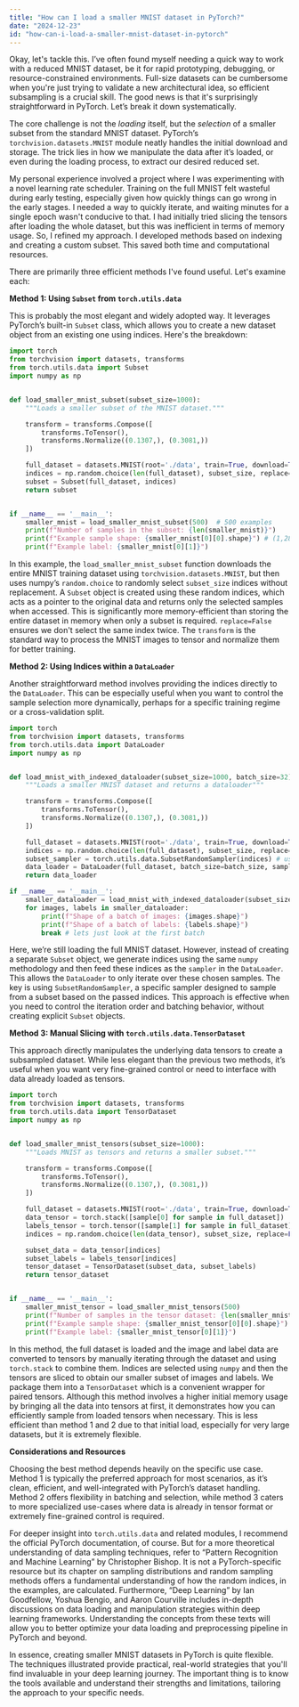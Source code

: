 ```yaml
---
title: "How can I load a smaller MNIST dataset in PyTorch?"
date: "2024-12-23"
id: "how-can-i-load-a-smaller-mnist-dataset-in-pytorch"
---
```


Okay, let's tackle this. I’ve often found myself needing a quick way to work with a reduced MNIST dataset, be it for rapid prototyping, debugging, or resource-constrained environments. Full-size datasets can be cumbersome when you're just trying to validate a new architectural idea, so efficient subsampling is a crucial skill. The good news is that it's surprisingly straightforward in PyTorch. Let’s break it down systematically.

The core challenge is not the *loading* itself, but the *selection* of a smaller subset from the standard MNIST dataset. PyTorch’s `torchvision.datasets.MNIST` module neatly handles the initial download and storage. The trick lies in how we manipulate the data after it’s loaded, or even during the loading process, to extract our desired reduced set.

My personal experience involved a project where I was experimenting with a novel learning rate scheduler. Training on the full MNIST felt wasteful during early testing, especially given how quickly things can go wrong in the early stages. I needed a way to quickly iterate, and waiting minutes for a single epoch wasn't conducive to that. I had initially tried slicing the tensors after loading the whole dataset, but this was inefficient in terms of memory usage. So, I refined my approach. I developed methods based on indexing and creating a custom subset. This saved both time and computational resources.

There are primarily three efficient methods I've found useful. Let's examine each:

**Method 1: Using `Subset` from `torch.utils.data`**

This is probably the most elegant and widely adopted way. It leverages PyTorch’s built-in `Subset` class, which allows you to create a new dataset object from an existing one using indices. Here's the breakdown:

```python
import torch
from torchvision import datasets, transforms
from torch.utils.data import Subset
import numpy as np


def load_smaller_mnist_subset(subset_size=1000):
    """Loads a smaller subset of the MNIST dataset."""

    transform = transforms.Compose([
        transforms.ToTensor(),
        transforms.Normalize((0.1307,), (0.3081,))
    ])

    full_dataset = datasets.MNIST(root='./data', train=True, download=True, transform=transform)
    indices = np.random.choice(len(full_dataset), subset_size, replace=False)
    subset = Subset(full_dataset, indices)
    return subset


if __name__ == '__main__':
    smaller_mnist = load_smaller_mnist_subset(500)  # 500 examples
    print(f"Number of samples in the subset: {len(smaller_mnist)}")
    print(f"Example sample shape: {smaller_mnist[0][0].shape}") # (1,28,28) - 1 channel, 28x28 image
    print(f"Example label: {smaller_mnist[0][1]}")

```

In this example, the `load_smaller_mnist_subset` function downloads the entire MNIST training dataset using `torchvision.datasets.MNIST`, but then uses numpy’s `random.choice` to randomly select `subset_size` indices without replacement. A `Subset` object is created using these random indices, which acts as a pointer to the original data and returns only the selected samples when accessed. This is significantly more memory-efficient than storing the entire dataset in memory when only a subset is required.  `replace=False` ensures we don't select the same index twice. The `transform` is the standard way to process the MNIST images to tensor and normalize them for better training.

**Method 2: Using Indices within a `DataLoader`**

Another straightforward method involves providing the indices directly to the `DataLoader`. This can be especially useful when you want to control the sample selection more dynamically, perhaps for a specific training regime or a cross-validation split.

```python
import torch
from torchvision import datasets, transforms
from torch.utils.data import DataLoader
import numpy as np


def load_mnist_with_indexed_dataloader(subset_size=1000, batch_size=32):
    """Loads a smaller MNIST dataset and returns a dataloader"""

    transform = transforms.Compose([
        transforms.ToTensor(),
        transforms.Normalize((0.1307,), (0.3081,))
    ])

    full_dataset = datasets.MNIST(root='./data', train=True, download=True, transform=transform)
    indices = np.random.choice(len(full_dataset), subset_size, replace=False)
    subset_sampler = torch.utils.data.SubsetRandomSampler(indices) # using a Sampler
    data_loader = DataLoader(full_dataset, batch_size=batch_size, sampler=subset_sampler)
    return data_loader

if __name__ == '__main__':
    smaller_dataloader = load_mnist_with_indexed_dataloader(subset_size=500, batch_size=100)
    for images, labels in smaller_dataloader:
        print(f"Shape of a batch of images: {images.shape}")
        print(f"Shape of a batch of labels: {labels.shape}")
        break # lets just look at the first batch

```

Here, we’re still loading the full MNIST dataset. However, instead of creating a separate `Subset` object, we generate indices using the same `numpy` methodology and then feed these indices as the `sampler` in the `DataLoader`. This allows the `DataLoader` to only iterate over these chosen samples. The key is using `SubsetRandomSampler`, a specific sampler designed to sample from a subset based on the passed indices. This approach is effective when you need to control the iteration order and batching behavior, without creating explicit `Subset` objects.

**Method 3:  Manual Slicing with `torch.utils.data.TensorDataset`**

This approach directly manipulates the underlying data tensors to create a subsampled dataset. While less elegant than the previous two methods, it’s useful when you want very fine-grained control or need to interface with data already loaded as tensors.

```python
import torch
from torchvision import datasets, transforms
from torch.utils.data import TensorDataset
import numpy as np


def load_smaller_mnist_tensors(subset_size=1000):
    """Loads MNIST as tensors and returns a smaller subset."""

    transform = transforms.Compose([
        transforms.ToTensor(),
        transforms.Normalize((0.1307,), (0.3081,))
    ])

    full_dataset = datasets.MNIST(root='./data', train=True, download=True, transform=transform)
    data_tensor = torch.stack([sample[0] for sample in full_dataset])
    labels_tensor = torch.tensor([sample[1] for sample in full_dataset])
    indices = np.random.choice(len(data_tensor), subset_size, replace=False)

    subset_data = data_tensor[indices]
    subset_labels = labels_tensor[indices]
    tensor_dataset = TensorDataset(subset_data, subset_labels)
    return tensor_dataset


if __name__ == '__main__':
    smaller_mnist_tensor = load_smaller_mnist_tensors(500)
    print(f"Number of samples in the tensor dataset: {len(smaller_mnist_tensor)}")
    print(f"Example sample shape: {smaller_mnist_tensor[0][0].shape}") # (1,28,28)
    print(f"Example label: {smaller_mnist_tensor[0][1]}")

```

In this method, the full dataset is loaded and the image and label data are converted to tensors by manually iterating through the dataset and using `torch.stack` to combine them. Indices are selected using `numpy` and then the tensors are sliced to obtain our smaller subset of images and labels. We package them into a `TensorDataset` which is a convenient wrapper for paired tensors. Although this method involves a higher initial memory usage by bringing all the data into tensors at first, it demonstrates how you can efficiently sample from loaded tensors when necessary. This is less efficient than method 1 and 2 due to that initial load, especially for very large datasets, but it is extremely flexible.

**Considerations and Resources**

Choosing the best method depends heavily on the specific use case. Method 1 is typically the preferred approach for most scenarios, as it’s clean, efficient, and well-integrated with PyTorch’s dataset handling. Method 2 offers flexibility in batching and selection, while method 3 caters to more specialized use-cases where data is already in tensor format or extremely fine-grained control is required.

For deeper insight into `torch.utils.data` and related modules, I recommend the official PyTorch documentation, of course. But for a more theoretical understanding of data sampling techniques, refer to “Pattern Recognition and Machine Learning” by Christopher Bishop. It is not a PyTorch-specific resource but its chapter on sampling distributions and random sampling methods offers a fundamental understanding of how the random indices, in the examples, are calculated. Furthermore, “Deep Learning” by Ian Goodfellow, Yoshua Bengio, and Aaron Courville includes in-depth discussions on data loading and manipulation strategies within deep learning frameworks. Understanding the concepts from these texts will allow you to better optimize your data loading and preprocessing pipeline in PyTorch and beyond.

In essence, creating smaller MNIST datasets in PyTorch is quite flexible. The techniques illustrated provide practical, real-world strategies that you'll find invaluable in your deep learning journey. The important thing is to know the tools available and understand their strengths and limitations, tailoring the approach to your specific needs.
